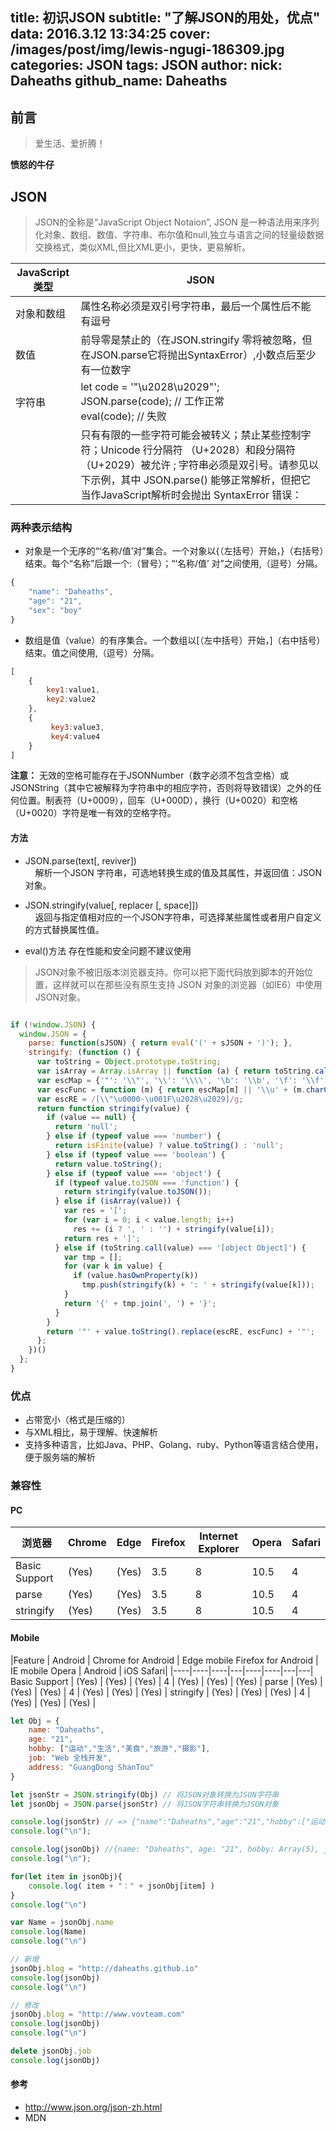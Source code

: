 title: 初识JSON
subtitle: "了解JSON的用处，优点"
data: 2016.3.12 13:34:25
cover: /images/post/img/lewis-ngugi-186309.jpg
categories: JSON
tags: JSON
author:
    nick: Daheaths
    github_name: Daheaths
---

## 前言

> 爱生活、爱折腾！

**愤怒的牛仔**

## JSON

> JSON的全称是“JavaScript Object Notaion”, JSON 是一种语法用来序列化对象、数组、数值、字符串、布尔值和null,独立与语言之间的轻量级数据交换格式，类似XML,但比XML更小，更快，更易解析。

|JavaScript类型|JSON|
|----|-----|
|对象和数组|属性名称必须是双引号字符串，最后一个属性后不能有逗号|
|数值|前导零是禁止的（在JSON.stringify 零将被忽略，但在JSON.parse它将抛出SyntaxError）,小数点后至少有一位数字|
|字符串|let code = '"\u2028\u2029"'; <br> JSON.parse(code);  // 工作正常 <br> eval(code);  // 失败|
||只有有限的一些字符可能会被转义；禁止某些控制字符；Unicode 行分隔符 （U+2028）和段分隔符 （U+2029）被允许 ; 字符串必须是双引号。请参见以下示例，其中 JSON.parse() 能够正常解析，但把它当作JavaScript解析时会抛出 SyntaxError 错误：|

### 两种表示结构

* 对象是一个无序的“‘名称/值’对”集合。一个对象以{（左括号）开始，}（右括号）结束。每个“名称”后跟一个:（冒号）；“‘名称/值’ 对”之间使用,（逗号）分隔。

```Javascript
{
    "name": "Daheaths",
    "age": "21",
    "sex": "boy"
}

```

* 数组是值（value）的有序集合。一个数组以[（左中括号）开始，]（右中括号）结束。值之间使用,（逗号）分隔。

```Javascript
[
    {
        key1:value1,
        key2:value2
    },
    {
         key3:value3,
         key4:value4   
    }
]

```

**注意：** 无效的空格可能存在于JSONNumber（数字必须不包含空格）或JSONString（其中它被解释为字符串中的相应字符，否则将导致错误）之外的任何位置。制表符（U+0009），回车（U+000D），换行（U+0020）和空格（U+0020）字符是唯一有效的空格字符。

#### 方法
* JSON.parse(text[, reviver]) <br>
    &nbsp;&nbsp;&nbsp;  解析一个JSON 字符串，可选地转换生成的值及其属性，并返回值：JSON对象。

* JSON.stringify(value[, replacer [, space]]) <br>
    &nbsp;&nbsp;&nbsp;
    返回与指定值相对应的一个JSON字符串，可选择某些属性或者用户自定义的方式替换属性值。

* eval()方法 存在性能和安全问题不建议使用

> JSON对象不被旧版本浏览器支持。你可以把下面代码放到脚本的开始位置，这样就可以在那些没有原生支持 JSON 对象的浏览器（如IE6）中使用 JSON对象。

```Javascript

if (!window.JSON) {
  window.JSON = {
    parse: function(sJSON) { return eval('(' + sJSON + ')'); },
    stringify: (function () {
      var toString = Object.prototype.toString;
      var isArray = Array.isArray || function (a) { return toString.call(a) === '[object Array]'; };
      var escMap = {'"': '\\"', '\\': '\\\\', '\b': '\\b', '\f': '\\f', '\n': '\\n', '\r': '\\r', '\t': '\\t'};
      var escFunc = function (m) { return escMap[m] || '\\u' + (m.charCodeAt(0) + 0x10000).toString(16).substr(1); };
      var escRE = /[\\"\u0000-\u001F\u2028\u2029]/g;
      return function stringify(value) {
        if (value == null) {
          return 'null';
        } else if (typeof value === 'number') {
          return isFinite(value) ? value.toString() : 'null';
        } else if (typeof value === 'boolean') {
          return value.toString();
        } else if (typeof value === 'object') {
          if (typeof value.toJSON === 'function') {
            return stringify(value.toJSON());
          } else if (isArray(value)) {
            var res = '[';
            for (var i = 0; i < value.length; i++)
              res += (i ? ', ' : '') + stringify(value[i]);
            return res + ']';
          } else if (toString.call(value) === '[object Object]') {
            var tmp = [];
            for (var k in value) {
              if (value.hasOwnProperty(k))
                tmp.push(stringify(k) + ': ' + stringify(value[k]));
            }
            return '{' + tmp.join(', ') + '}';
          }
        }
        return '"' + value.toString().replace(escRE, escFunc) + '"';
      };
    })()
  };
}

```

### 优点
* 占带宽小（格式是压缩的）
* 与XML相比，易于理解、快速解析
* 支持多种语言，比如Java、PHP、Golang、ruby、Python等语言结合使用，便于服务端的解析

### 兼容性

#### PC

| 浏览器 | Chrome | Edge | Firefox |	Internet Explorer |	Opera |	Safari |
| ---|---|----|---|----|----|---|
|Basic Support | (Yes) | (Yes) | 3.5 |	8 |	10.5 | 4 |
|parse|	(Yes)|	(Yes)	| 3.5 |	8 | 10.5 |	4 |
| stringify	 | (Yes) |	(Yes) |	3.5	| 8 |	10.5 |	4 |

#### Mobile

|Feature | Android |	Chrome for Android | Edge mobile	Firefox for Android | IE mobile	Opera | Android | iOS Safari|
|----|----|----|---|----|----|---|---|
Basic Support |	(Yes) |	(Yes) |	(Yes) |	4 |	(Yes) |	(Yes) |	(Yes) |
parse |	(Yes) |	(Yes) |	(Yes) |	4 |	(Yes) |	(Yes) |	(Yes) |
stringify | (Yes) |	(Yes) |	(Yes) |	4 |	(Yes) |	(Yes) |	(Yes) |

```Javascript
let Obj = {
	name: "Daheaths",
	age: "21",
	hobby: ["运动","生活","美食","旅游","摄影"],
	job: "Web 全栈开发",
	address: "GuangDong ShanTou"
}

let jsonStr = JSON.stringify(Obj) // 将JSON对象转换为JSON字符串
let jsonObj = JSON.parse(jsonStr) // 将JSON字符串转换为JSON对象

console.log(jsonStr) // => {"name":"Daheaths","age":"21","hobby":["运动","生活","美食","旅游","摄影"],"job":"Web 全栈开发","address":"GuangDong ShanTou"}
console.log("\n");

console.log(jsonObj) //{name: "Daheaths", age: "21", hobby: Array(5), job: "Web 全栈开发", address: "GuangDong ShanTou"}address: "GuangDong ShanTou"age: "21"hobby: Array(5)0: "运动"1: "生活"2: "美食"3: "旅游"4: "摄影"length: 5__proto__: Array(0)job: "Web 全栈开发"name: "Daheaths"__proto__: Object
console.log("\n");

for(let item in jsonObj){
	console.log( item + "：" + jsonObj[item] )
}
console.log("\n")

var Name = jsonObj.name
console.log(Name)
console.log("\n")

// 新增
jsonObj.blog = "http://daheaths.github.io"
console.log(jsonObj)
console.log("\n")

// 修改
jsonObj.blog = "http://www.vovteam.com"
console.log(jsonObj)
console.log("\n")

delete jsonObj.job
console.log(jsonObj)

```

#### 参考
* http://www.json.org/json-zh.html
* MDN
